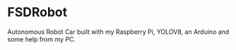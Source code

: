 # FSDRobot
Autonomous Robot Car built with my Raspberry Pi, YOLOV8, an Arduino and some help from my PC. 
